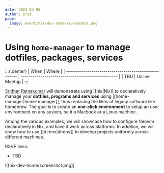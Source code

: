 ```yaml
---
date: 2023-03-05
author: srid
page:
  image: event/nix-dev-home/screenshot.png
---
```


# Using `home-manager` to manage dotfiles, packages, services

:::{.center}
| When                                                  | Where                                             |
| ----------------------------------------------------- | ------------------------------------------------- |
| TBD | Online Meetup |
:::

[Sridhar Ratnakumar][srid] will demonstrate using [[nix|Nix]] to declaratively manage your **dotfiles, programs and services** using [[home-manager|home-manager]], thus replacing the likes of legacy software like homebrew. The goal is to create an **one-click environment** to setup an user environment on any system, be it a Macbook or a Linux machine.

Among the various examples, we will showcase how to configure Neovim declaratively in Nix, and have it work across platforms. In addition, we will show how to use [[direnv|direnv]] to develop projects uniformly across different machines.

RSVP links:

- TBD

![[nix-dev-home/screenshot.png]]

[srid]: https://x.com/sridca